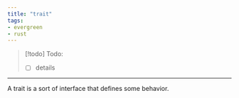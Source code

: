 ```yaml
---
title: "trait"
tags:
- evergreen
- rust
---
```


> [!todo] Todo:
> - [ ] details

---

A trait is a sort of interface that defines some behavior.